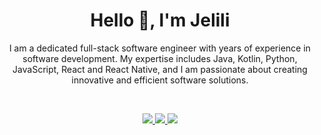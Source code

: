 <h1 align="center">
  Hello 👋, I'm Jelili
</h1>

<p align="center">
I am a dedicated full-stack software engineer with years of experience in software development. My expertise includes Java, Kotlin, Python, JavaScript, React and React Native, and I am passionate about creating innovative and efficient software solutions.
</p>

<br/>

<p align="center">
  <a href="mailto:jelilio.adesina@gmail.com">
    <img src="https://img.shields.io/badge/Gmail-D14836?style=for-the-badge&logo=gmail&logoColor=white&link=mailto:jelilio.adesina@gmail.com"/>
  </a>

  <a href="https://www.linkedin.com/in/jeliliadesina">
    <img src="https://img.shields.io/badge/LinkedIn-0077B5?style=for-the-badge&logo=linkedin&logoColor=white&link=https://www.linkedin.com/in/jeliliadesina"/>
  </a>
  
  <a href="https://stackoverflow.com/users/2024658/jelil-adesina?tab=profile">
    <img src="https://img.shields.io/badge/Stack_Overflow-FE7A16?style=for-the-badge&logo=stack-overflow&logoColor=white&link=https://stackoverflow.com/users/2024658/jelil-adesina?tab=profile"/>
  </a>
</p>

<!--div align="center">
    <img width="50%" style="margin:20px 0;" src="https://github-readme-streak-stats.herokuapp.com/?user=japharr&" alt="japharr" />
</div-->

<!--
**japharr/japharr** is a ✨ _special_ ✨ repository because its `README.md` (this file) appears on your GitHub profile.

Here are some ideas to get you started:

- 🔭 I’m currently working on ...
- 🌱 I’m currently learning ...
- 👯 I’m looking to collaborate on ...
- 🤔 I’m looking for help with ...
- 💬 Ask me about ...
- 📫 How to reach me: ...
- 😄 Pronouns: ...
- ⚡ Fun fact: ...
-->
